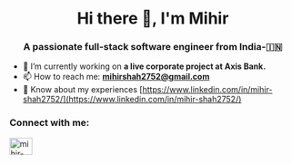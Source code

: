 <h1 align="center">Hi there 👋, I'm Mihir</h1>
<h3 align="center">A passionate full-stack software engineer from India-🇮🇳</h3>

- 🔭 I’m currently working on **a live corporate project at Axis Bank.**
- 📫 How to reach me: **mihirshah2752@gmail.com**
- 📄 Know about my experiences [https://www.linkedin.com/in/mihir-shah2752/](https://www.linkedin.com/in/mihir-shah2752/)

<h3 align="left">Connect with me:</h3>
<p align="left">
<a href="https://www.linkedin.com/in/mihir-shah2752/" target="blank"><img align="center" src="https://raw.githubusercontent.com/rahuldkjain/github-profile-readme-generator/master/src/images/icons/Social/linked-in-alt.svg" alt="mihir-shah2752" height="30" width="40" /></a>
</p>
